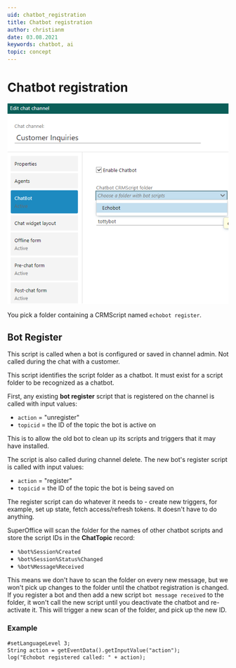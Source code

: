 ```yaml
---
uid: chatbot_registration
title: Chatbot registration
author: christianm
date: 03.08.2021
keywords: chatbot, ai
topic: concept
---
```


# Chatbot registration

![Chat channel admin: chatbot tab][img1]

You pick a folder containing a CRMScript named `echobot register`.

## Bot Register

This script is called when a bot is configured or saved in channel admin. Not called during the chat with a customer.

This script identifies the script folder as a chatbot. It must exist for a script folder to be recognized as a chatbot.

First, any existing **bot register** script that is registered on the channel is called with input values:

* `action` = "unregister"
* `topicid` = the ID of the topic the bot is active on

This is to allow the old bot to clean up its scripts and triggers that it may have installed.

The script is also called during channel delete. The new bot's register script is called with input values:

* `action` = "register"
* `topicid` = the ID of the topic the bot is being saved on

The register script can do whatever it needs to - create new triggers, for example, set up state, fetch access/refresh tokens. It doesn't have to do anything.

SuperOffice will scan the folder for the names of other chatbot scripts and store the script IDs in the **ChatTopic** record:

* `%bot%Session%Created`
* `%bot%Session%Status%Changed`
* `%bot%Message%Received`

This means we don't have to scan the folder on every new message, but we won't pick up changes to the folder until the chatbot registration is changed. If you register a bot and then add a new script `bot message received` to the folder, it won't call the new script until you deactivate the chatbot and re-activate it. This will trigger a new scan of the folder, and pick up the new ID.

### Example

```crmscript
#setLanguageLevel 3;
String action = getEventData().getInputValue("action");
log("Echobot registered called: " + action);
```

<!-- Referenced images -->
[img1]: media/chatbot-channel-admin.png
